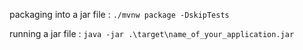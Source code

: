 packaging into a jar file : `./mvnw package -DskipTests`

running a jar file : `java -jar .\target\name_of_your_application.jar`
